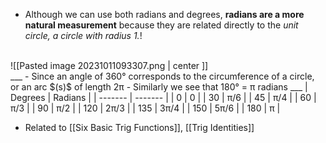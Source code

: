 - Although we can use both radians and degrees, **radians are a more natural measurement** because they are related directly to the *unit circle, a circle with radius 1.*!
<br>
![[Pasted image 20231011093307.png | center ]]
<br>
___
- Since an angle of 360° corresponds to the circumference of a circle, or an arc $(s)$ of length 2π
- Similarly we see that 180° = π radians
___
| Degrees | Radians |
| ------- | ------- |
| 0       | 0       |
| 30      | π/6     |
| 45      | π/4     |
| 60      | π/3     |
| 90      | π/2     |
| 120     | 2π/3    |
| 135     | 3π/4    |
| 150     | 5π/6    |
| 180     | π        |

- Related to [[Six Basic Trig Functions]], [[Trig Identities]]